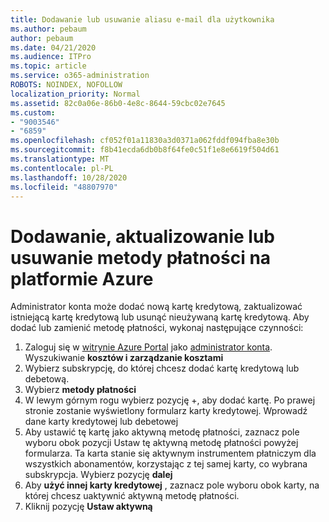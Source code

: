 ```yaml
---
title: Dodawanie lub usuwanie aliasu e-mail dla użytkownika
ms.author: pebaum
author: pebaum
ms.date: 04/21/2020
ms.audience: ITPro
ms.topic: article
ms.service: o365-administration
ROBOTS: NOINDEX, NOFOLLOW
localization_priority: Normal
ms.assetid: 82c0a06e-86b0-4e8c-8644-59cbc02e7645
ms.custom:
- "9003546"
- "6859"
ms.openlocfilehash: cf052f01a11830a3d0371a062fddf094fba8e30b
ms.sourcegitcommit: f8b41ecda6db0b8f64fe0c51f1e8e6619f504d61
ms.translationtype: MT
ms.contentlocale: pl-PL
ms.lasthandoff: 10/28/2020
ms.locfileid: "48807970"
---
```

# <a name="add-update-or-delete-payment-method-in-azure"></a>Dodawanie, aktualizowanie lub usuwanie metody płatności na platformie Azure

Administrator konta może dodać nową kartę kredytową, zaktualizować istniejącą kartę kredytową lub usunąć nieużywaną kartę kredytową. Aby dodać lub zamienić metodę płatności, wykonaj następujące czynności:

1. Zaloguj się w [witrynie Azure Portal](https://portal.azure.com/) jako [administrator konta](https://docs.microsoft.com/azure/billing/billing-subscription-transfer?WT.mc_id=Portal-Microsoft_Azure_Support#whoisaa). Wyszukiwanie **kosztów i zarządzanie kosztami**
2. Wybierz subskrypcję, do której chcesz dodać kartę kredytową lub debetową.
3. Wybierz **metody płatności**
4. W lewym górnym rogu wybierz pozycję +, aby dodać kartę. Po prawej stronie zostanie wyświetlony formularz karty kredytowej. Wprowadź dane karty kredytowej lub debetowej
5. Aby ustawić tę kartę jako aktywną metodę płatności, zaznacz pole wyboru obok pozycji Ustaw tę aktywną metodę płatności powyżej formularza. Ta karta stanie się aktywnym instrumentem płatniczym dla wszystkich abonamentów, korzystając z tej samej karty, co wybrana subskrypcja. Wybierz pozycję **dalej**
6. Aby **użyć innej karty kredytowej** , zaznacz pole wyboru obok karty, na której chcesz uaktywnić aktywną metodę płatności.
7. Kliknij pozycję **Ustaw aktywną**
